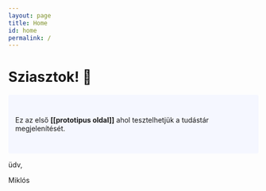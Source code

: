 ```yaml
---
layout: page
title: Home
id: home
permalink: /
---
```


# Sziasztok! 🌱

<p style="padding: 3em 1em; background: #f5f7ff; border-radius: 4px;">
  Ez az első <span style="font-weight: bold">[[prototipus oldal]]</span> ahol tesztelhetjük a tudástár megjelenítését.
</p>

üdv, 

Miklós
<style>
  .wrapper {
    max-width: 46em;
  }
</style>
